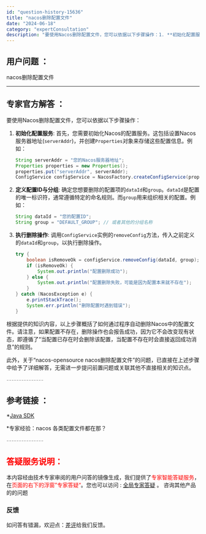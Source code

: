 ```yaml
---
id: "question-history-15636"
title: "nacos删除配置文件"
date: "2024-06-18"
category: "expertConsultation"
description: "要使用Nacos删除配置文件，您可以依据以下步骤操作：1. **初始化配置服务**:    首先，您需要初始化Nacos的配置服务。这包括设置Nacos服务器地址(`serverAddr`)，并创建`Properties`对象来存储这些配置信息。例如：   ```java   String serv"
---
```


## 用户问题 ： 
 nacos删除配置文件  

---------------
## 专家官方解答 ：

要使用Nacos删除配置文件，您可以依据以下步骤操作：

1. **初始化配置服务**: 
   首先，您需要初始化Nacos的配置服务。这包括设置Nacos服务器地址(`serverAddr`)，并创建`Properties`对象来存储这些配置信息。例如：
   ```java
   String serverAddr = "您的Nacos服务器地址";
   Properties properties = new Properties();
   properties.put("serverAddr", serverAddr);
   ConfigService configService = NacosFactory.createConfigService(properties);
   ```
   
2. **定义配置ID与分组**: 
   确定您想要删除的配置项的`dataId`和`group`。`dataId`是配置的唯一标识符，通常遵循特定的命名规则。而`group`用来组织相关的配置。例如：
   ```java
   String dataId = "您的配置ID";
   String group = "DEFAULT_GROUP"; // 或者其他的分组名称
   ```
   
3. **执行删除操作**: 
   调用`ConfigService`实例的`removeConfig`方法，传入之前定义的`dataId`和`group`，以执行删除操作。
   ```java
   try {
       boolean isRemoveOk = configService.removeConfig(dataId, group);
       if (isRemoveOk) {
           System.out.println("配置删除成功");
       } else {
           System.out.println("配置删除失败，可能是因为配置本来就不存在");
       }
   } catch (NacosException e) {
       e.printStackTrace();
       System.err.println("删除配置时遇到错误");
   }
   ```

根据提供的知识内容，以上步骤概括了如何通过程序自动删除Nacos中的配置文件。请注意，如果配置不存在，删除操作也会报告成功，因为它不会改变现有状态，即遵循了“当配置已存在时会删除该配置，当配置不存在时会直接返回成功消息”的规则。

此外，关于“nacos-opensource nacos删除配置文件”的问题，已直接在上述步骤中给予了详细解答，无需进一步提问前置问题或关联其他不直接相关的知识点。


<font color="#949494">---------------</font> 


## 参考链接 ：

*[Java SDK](https://nacos.io/docs/latest/guide/user/sdk)
 
 *专家经验：nacos 各类配置文件都在那？ 


 <font color="#949494">---------------</font> 
 


## <font color="#FF0000">答疑服务说明：</font> 

本内容经由技术专家审阅的用户问答的镜像生成，我们提供了<font color="#FF0000">专家智能答疑服务</font>，在<font color="#FF0000">页面的右下的浮窗”专家答疑“</font>。您也可以访问 : [全局专家答疑](https://answer.opensource.alibaba.com/docs/intro) 。 咨询其他产品的的问题

### 反馈
如问答有错漏，欢迎点：[差评](https://ai.nacos.io/user/feedbackByEnhancerGradePOJOID?enhancerGradePOJOId=15688)给我们反馈。
